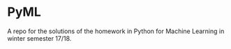 # PyML
A repo for the solutions of the homework in Python for Machine Learning in winter semester 17/18.
